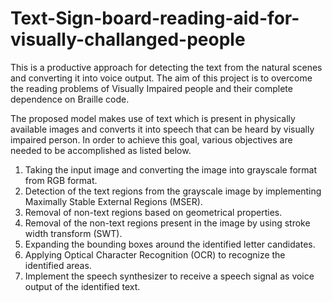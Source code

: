 # Text-Sign-board-reading-aid-for-visually-challanged-people

This is a productive approach for detecting the text from the natural scenes and converting it into voice output. The aim of this project is to overcome the reading problems of Visually Impaired people and their complete dependence on Braille code. 

The proposed model makes use of text which is present in physically available images and converts it into speech that can be heard by visually impaired person. In order to achieve this goal, various objectives are needed to be accomplished as listed below.
1. Taking the input image and converting the image into grayscale format from RGB format.
2. Detection of the text regions from the grayscale image by implementing Maximally Stable External Regions (MSER).
3. Removal of non-text regions based on geometrical properties.
4. Removal of the non-text regions present in the image by using stroke width transform (SWT).
5. Expanding the bounding boxes around the identified letter candidates.
6. Applying Optical Character Recognition (OCR) to recognize the identified areas.
7. Implement the speech synthesizer to receive a speech signal as voice output of the identified text.


